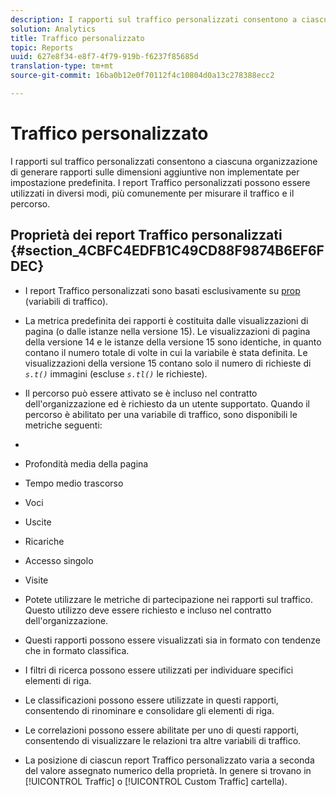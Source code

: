 ```yaml
---
description: I rapporti sul traffico personalizzati consentono a ciascuna organizzazione di generare rapporti sulle dimensioni aggiuntive non implementate per impostazione predefinita. I report Traffico personalizzati possono essere utilizzati in diversi modi, più comunemente per misurare il traffico e il percorso.
solution: Analytics
title: Traffico personalizzato
topic: Reports
uuid: 627e8f34-e8f7-4f79-919b-f6237f85685d
translation-type: tm+mt
source-git-commit: 16ba0b12e0f70112f4c10804d0a13c278388ecc2

---
```



# Traffico personalizzato

I rapporti sul traffico personalizzati consentono a ciascuna organizzazione di generare rapporti sulle dimensioni aggiuntive non implementate per impostazione predefinita. I report Traffico personalizzati possono essere utilizzati in diversi modi, più comunemente per misurare il traffico e il percorso.

## Proprietà dei report Traffico personalizzati {#section_4CBFC4EDFB1C49CD88F9874B6EF6FDEC}

* I report Traffico personalizzati sono basati esclusivamente su [prop](https://marketing.adobe.com/resources/help/en_US/sc/implement/c_propn.html) (variabili di traffico).
* La metrica predefinita dei rapporti è costituita dalle visualizzazioni di pagina (o dalle istanze nella versione 15). Le visualizzazioni di pagina della versione 14 e le istanze della versione 15 sono identiche, in quanto contano il numero totale di volte in cui la variabile è stata definita. Le visualizzazioni della versione 15 contano solo il numero di richieste di *`s.t()`* immagini (escluse *`s.tl()`* le richieste).

* Il percorso può essere attivato se è incluso nel contratto dell'organizzazione ed è richiesto da un utente supportato. Quando il percorso è abilitato per una variabile di traffico, sono disponibili le metriche seguenti:
* 

   * Profondità media della pagina
   * Tempo medio trascorso
   * Voci
   * Uscite
   * Ricariche
   * Accesso singolo
   * Visite

* Potete utilizzare le metriche di partecipazione nei rapporti sul traffico. Questo utilizzo deve essere richiesto e incluso nel contratto dell'organizzazione.
* Questi rapporti possono essere visualizzati sia in formato con tendenze che in formato classifica.
* I filtri di ricerca possono essere utilizzati per individuare specifici elementi di riga.
* Le classificazioni possono essere utilizzate in questi rapporti, consentendo di rinominare e consolidare gli elementi di riga.
* Le correlazioni possono essere abilitate per uno di questi rapporti, consentendo di visualizzare le relazioni tra altre variabili di traffico.
* La posizione di ciascun report Traffico personalizzato varia a seconda del valore assegnato numerico della proprietà. In genere si trovano in [!UICONTROL Traffic] o [!UICONTROL Custom Traffic] cartella).

